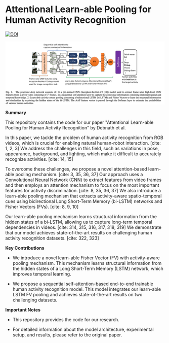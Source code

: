 # Attentional Learn-able Pooling for Human Activity Recognition
[![DOI](https://img.shields.io/badge/DOI-10.1109%2FICRA48506.2021.9561347-blue)](https://doi.org/10.1109/ICRA48506.2021.9561347)

![My Image](attn_learn_pooling.png)

**Summary**

This repository contains the code for our paper "Attentional Learn-able Pooling for Human Activity Recognition" by Debnath et al.

In this paper, we tackle the problem of human activity recognition from RGB videos, which is crucial for enabling natural human-robot interaction. [cite: 1, 2, 3] We address the challenges in this field, such as variations in pose, appearance, background, and lighting, which make it difficult to accurately recognize activities. [cite: 14, 15]

To overcome these challenges, we propose a novel attention-based learn-able pooling mechanism. [cite: 3, 35, 36, 37] Our approach uses a Convolutional Neural Network (CNN) to extract features from video frames and then employs an attention mechanism to focus on the most important features for activity discrimination. [cite: 8, 35, 36, 37] We also introduce a learn-able pooling mechanism that extracts activity-aware spatio-temporal cues using bidirectional Long Short-Term Memory (bi-LSTM) networks and Fisher Vectors (FVs). [cite: 8, 9, 10]

Our learn-able pooling mechanism learns structural information from the hidden states of a bi-LSTM, allowing us to capture long-term temporal dependencies in videos. [cite: 314, 315, 316, 317, 318, 319] We demonstrate that our model achieves state-of-the-art results on challenging human activity recognition datasets. [cite: 322, 323]

**Key Contributions**

* We introduce a novel learn-able Fisher Vector (FV) with activity-aware pooling mechanism.  This mechanism learns structural information from the hidden states of a Long Short-Term Memory (LSTM) network, which improves temporal learning. 
   
* We propose a sequential self-attention-based end-to-end trainable human activity recognition model. This model integrates our learn-able LSTM FV pooling and achieves state-of-the-art results on two challenging datasets.

**Important Notes**

* This repository provides the code for our research.
   
* For detailed information about the model architecture, experimental setup, and results, please refer to the original paper.
